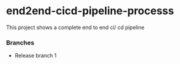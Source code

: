 # end2end-cicd-pipeline-processs

This project shows a complete end to end ci/ cd pipeline 

### Branches

- Release branch 1


